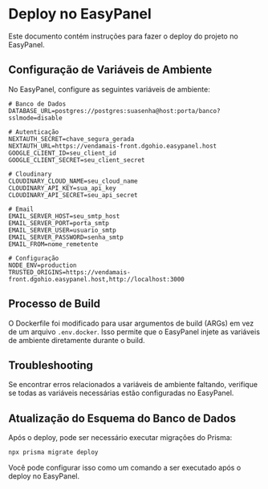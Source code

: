 # Deploy no EasyPanel

Este documento contém instruções para fazer o deploy do projeto no EasyPanel.

## Configuração de Variáveis de Ambiente

No EasyPanel, configure as seguintes variáveis de ambiente:

```
# Banco de Dados
DATABASE_URL=postgres://postgres:suasenha@host:porta/banco?sslmode=disable

# Autenticação
NEXTAUTH_SECRET=chave_segura_gerada
NEXTAUTH_URL=https://vendamais-front.dgohio.easypanel.host
GOOGLE_CLIENT_ID=seu_client_id
GOOGLE_CLIENT_SECRET=seu_client_secret

# Cloudinary
CLOUDINARY_CLOUD_NAME=seu_cloud_name
CLOUDINARY_API_KEY=sua_api_key
CLOUDINARY_API_SECRET=seu_api_secret

# Email
EMAIL_SERVER_HOST=seu_smtp_host
EMAIL_SERVER_PORT=porta_smtp
EMAIL_SERVER_USER=usuario_smtp
EMAIL_SERVER_PASSWORD=senha_smtp
EMAIL_FROM=nome_remetente

# Configuração
NODE_ENV=production
TRUSTED_ORIGINS=https://vendamais-front.dgohio.easypanel.host,http://localhost:3000
```

## Processo de Build

O Dockerfile foi modificado para usar argumentos de build (ARGs) em vez de um arquivo `.env.docker`. Isso permite que o EasyPanel injete as variáveis de ambiente diretamente durante o build.

## Troubleshooting

Se encontrar erros relacionados a variáveis de ambiente faltando, verifique se todas as variáveis necessárias estão configuradas no EasyPanel.

## Atualização do Esquema do Banco de Dados

Após o deploy, pode ser necessário executar migrações do Prisma:

```bash
npx prisma migrate deploy
```

Você pode configurar isso como um comando a ser executado após o deploy no EasyPanel.

